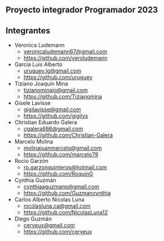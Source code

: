 ## Proyecto integrador Programador 2023


## Integrantes 

* Veronica Ludemann
  * veronicaludemann67@gmail.com
  * https://github.com/veroludemann
* Garcia Luis Alberto
  * uruguey.lg@gmail.com
  * https://github.com/uruguey
* Tiziano Joaquín Mina
  * tizianominajo@gmail.com
  * https://github.com/Tizianomina
* Gisele Lavisse
  * gigilavisse@gmail.com
  * https://github.com/gigilvs
* Christian Eduardo Galera
  * cgalera666@gmail.com
  * https://github.com/Christian-Galera
* Marcelo Molina
  * molinajuanmarcelo@gmail.com
  * https://github.com/marcelo79
* Rocio Garzón
  * ro.garzonquinteros@hotmail.com
  * https://github.com/RoquinG 
* Cynthia Guzmán
  * cynthiaaguzmanp@gmail.com
  * https://github.com/Guzmancynthia
* Carlos Alberto Nicolas Luna
  * nicolasluna.ca@gmail.com
  * https://github.com/NicolasLuna12
* Diego Guzmán
  * cerveux@gmail.com
  * https://github.com/cerveux